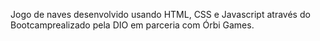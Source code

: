 Jogo de naves desenvolvido usando HTML, CSS e Javascript através do Bootcamprealizado pela DIO em parceria com Órbi Games.